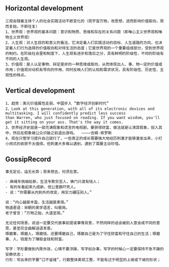 ## Horizontal development
    三观会随着主体个人的社会实践活动不断变化的（观宇宙万物，改思想，进而影响价值取向，周而复始，不断往复）
    1、世界观：世界观的基本问题：意识和物质、思维和存在的关系问题（即唯心主义世界观和唯物主义世界观）   
    2、人生观：对人生目的和意义的看法，它决定着人们实践活动的目标、人生道路的方向，也决定着人们行为选择的价值取向和对待生活的态度；它是世界观的一个重要组成部分，受到世界观的制约。在阶级社会里和制度下，人生观有进步和落后之分，具有鲜明的阶级性，不同的阶级有不同的人生观。
    3、价值观：是人认定事物、辩定是非的一种思维或取向，从而体现出人、事、物一定的价值或作用；价值观对动机有导向的作用，同时反映人们的认知和需求状况，具有阶级性、历史性、主观性的特点。


## Vertical development
    1、趋势：美元价值属性走弱，中国步入 “数字经济创新时代”
    2、Look at this generation, with all of its electronic devices and multitasking. I will confidently predict less success 
    than Warren, who just focused on reading. If you want wisdom, you'll get it sitting on your ass. That's the way it comes.
    3、世界经济史就是一部充满假象和谎言的电视剧，要获得财富，做法就是认清其假象，投入其中，然后在假象被公众识破之前退出游戏。  ————吉姆·索罗斯 
    4、现在只管学习提升自己就行了，一些真正的成长需要强大地经历刺激才能够激发出来，小打小闹式的收获不太值得。但刺激大多难以遇到，遇到了需要主动珍惜。

## GossipRecord
	事无定论，运无长势；思来想去，何须在意。
	
	- 麻绳专挑细处断，生活专欺穷苦人，佛门只渡有钱人；
	- 有的车看起来九成新，但公里数吓死人。
	- 说：“你需要从内到外的改变，用实力碾压别人。”
	
    说：“内心越是丰盈，生活越是素简。”
	物道君语：宋朝的美学语言，叫极简。
	老子曾言：“万物之始，大道至简。”
	
	无论任何场景，说话一定要交代故事前提或事情背景，不然同样的话会被别人意会成不同的意思，甚至完全曲解话语本意。
	琢磨事，琢磨人，琢磨钱，还要琢磨自己，琢磨自己是为了守住财富和守住自己的生活；琢磨事、人、钱是为了赚取金钱和财富。
	
	写字：字形要做到内聚外敛，心情不要浮躁，写字如办事，写字的时候心一定要保持不急不躁的安静状态；
	行形：写出来的字要“口不留缝”，行数整体美观工整，不能有过于明显的上坡或下坡的形状；



	